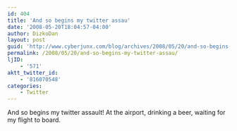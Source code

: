 ```yaml
---
id: 404
title: 'And so begins my twitter assau'
date: '2008-05-20T18:04:57-04:00'
author: DizkoDan
layout: post
guid: 'http://www.cyberjunx.com/blog/archives/2008/05/20/and-so-begins-my-twitter-assau/'
permalink: /2008/05/20/and-so-begins-my-twitter-assau/
ljID:
    - '571'
aktt_twitter_id:
    - '816070548'
categories:
    - Twitter
---
```


And so begins my twitter assault! At the airport, drinking a beer, waiting for my flight to board.